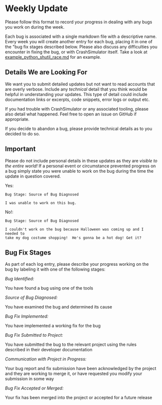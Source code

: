 # Weekly Update

Please follow this format to record your progress in dealing with any bugs
you work on during the week.

Each bug is associated with a single markdown file with a descriptive name.
Every week you will create another entry for each bug, placing it in one of
the "bug fix stages described below.  Please also discuss any difficulties
you encounter in fixing the bug, or with CrashSimulator itself.  Take a
look at [example\_python\_shutil\_race.md](example_python_shutil_race.md)
for an example.


## Details We are Looking For

We want you to submit detailed updates but not want to read accounts that
are overly verbose.  Include any _technical_ detail that you think would be
helpful in understanding your updates.  This type of detail could include
documentation links or excerpts, code snippets, error logs or output etc.

If you had trouble with CrashSimulator or any associated tooling, please
also detail what happened.  Feel free to open an issue on GitHub if
appropriate.

If you decide to abandon a bug, please provide technical details as to you
decided to do so.

## Important

Please do not include personal details in these updates as they are
*visible to the entire world!*  If a personal event or circumstance
prevented progress on a bug simply state you were unable to work on the bug
during the time the update in question covered.

Yes:
```
Bug Stage: Source of Bug Diagnosed

I was unable to work on this bug.

```

No!:
```
Bug Stage: Source of Bug Diagnosed

I couldn't work on the bug because Halloween was coming up and I needed to
take my dog costume shopping!  He's gonna be a hot dog! Get it?

```

## Bug Fix Stages

As part of each log entry, please describe your progress working on the bug
by labeling it with one of the following stages:

*Bug Identified:*

You have found a bug using one of the tools

*Source of Bug Diagnosed:*

You have examined the bug and determined its cause

*Bug Fix Implemented:*

You have implemented a working fix for the bug

*Bug Fix Submitted to Project:*

You have submitted the bug to the relevant project using the rules described in
their developer documentation

*Communication with Project in Progress:*

Your bug report and fix submission have been acknowledged by the project
and they are working to merge it, or have requested you modify your
submission in some way

*Bug Fix Accepted or Merged:*

Your fix has been merged into the project or accepted for a future release
